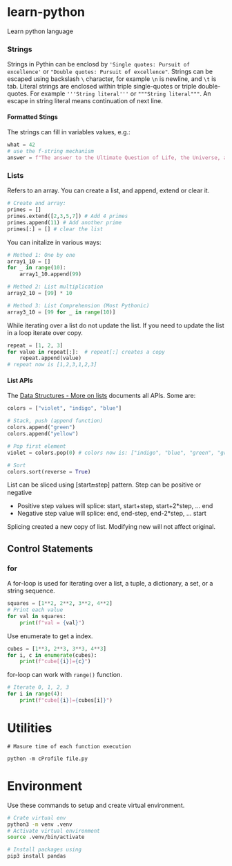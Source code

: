 # learn-python
Learn python language

### Strings
Strings in Pythin can be enclosd by `'Single quotes: Pursuit of excellence'` or `"Double quotes: Pursuit of excellence"`. Strings can be escaped using backslash `\` character, for example `\n` is newline, and `\t` is tab. Literal strings are enclosed within triple single-quotes or triple double-quotes. For example `'''String literal'''` or `"""String literal"""`. An escape in string literal means continuation of next line.

#### Formatted Stings
The strings can fill in variables values, e.g.:
```python
what = 42
# use the f-string mechanism
answer = f"The answer to the Ultimate Question of Life, the Universe, and Everything is {what}."
```

### Lists
Refers to an array. You can create a list, and append, extend or clear it.
```python
# Create and array:
primes = []
primes.extend([2,3,5,7]) # Add 4 primes
primes.append(11) # Add another prime
primes[:] = [] # clear the list
```

You can initalize in various ways:
```python
# Method 1: One by one
array1_10 = []
for _ in range(10):
    array1_10.append(99)

# Method 2: List multiplication
array2_10 = [99] * 10

# Method 3: List Comprehension (Most Pythonic)
array3_10 = [99 for _ in range(10)]
```

While iterating over a list do not update the list. If you need to update the list in a loop iterate over copy.
```python
repeat = [1, 2, 3]
for value in repeat[:]:  # repeat[:] creates a copy
    repeat.append(value)
# repeat now is [1,2,3,1,2,3]
```

#### List APIs
The [Data Structures - More on lists](https://docs.python.org/3/tutorial/datastructures.html) documents all APIs. Some are:

```python
colors = ["violet", "indigo", "blue"]

# Stack, push (append function)
colors.append("green")
colors.append("yellow")

# Pop first element
violet = colors.pop(0) # colors now is: ["indigo", "blue", "green", "green"]

# Sort
colors.sort(reverse = True)
```

List can be sliced using [start:end:step] pattern. Step can be positive or negative
 - Positive step values will splice: start, start+step, start+2*step, ... end
 - Negative step value will splice: end, end-step, end-2*step, ... start

Splicing created a new copy of list. Modifying new will not affect original.


## Control Statements

### for
A for-loop is used for iterating over a list, a tuple, a dictionary, a set, or a string sequence.

```python
squares = [1**2, 2**2, 3**2, 4**2]
# Print each value
for val in squares:
    print(f"val = {val}")
```

Use enumerate to get a index.
```python
cubes = [1**3, 2**3, 3**3, 4**3]
for i, c in enumerate(cubes):
    print(f"cube[{i}]={c}")
```

for-loop can work with `range()` function.
```python
# Iterate 0, 1, 2, 3
for i in range(4):
    print(f"cube[{i}]={cubes[i]}")
```

# Utilities

```shell
# Masure time of each function execution

python -m cProfile file.py
```

# Environment

Use these commands to setup and create virtual environment.
```sh
# Crate virtual env
python3 -m venv .venv
# Activate virtual environment
source .venv/bin/activate

# Install packages using
pip3 install pandas
```
